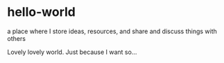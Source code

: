 # hello-world
a place where I store ideas, resources, and share and discuss things with others

Lovely lovely world.
Just because I want so...
